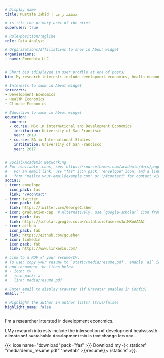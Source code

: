 ```yaml
---
# Display name
title: Mustafa Zahid | مصطفى زاهد

# Is this the primary user of the site?
superuser: true

# Role/position/tagline
role: Data Analyst

# Organizations/Affiliations to show in About widget
organizations:
- name: Emendata LLC
  

# Short bio (displayed in user profile at end of posts)
bio: My research interests include development economics, health economics, sustainable development and sports economics.

# Interests to show in About widget
interests: 
- Development Economics
- Health Economics
- Climate Economics

# Education to show in About widget
education:
  courses:
  - course: MSc in International and Development Economics
    institution: University of San Francisco
    year: 2019
  - course: BA in International Studies
    institution: University of San Francisco
    year: 2017
  

# Social/Academic Networking
# For available icons, see: https://sourcethemes.com/academic/docs/page-builder/#icons
#   For an email link, use "fas" icon pack, "envelope" icon, and a link in the
#   form "mailto:your-email@example.com" or "/#contact" for contact widget.
social:
- icon: envelope
  icon_pack: fas
  link: '/#contact'
- icon: twitter
  icon_pack: fab
  link: https://twitter.com/GeorgeCushen
- icon: graduation-cap  # Alternatively, use `google-scholar` icon from `ai` icon pack
  icon_pack: fas
  link: https://scholar.google.co.uk/citations?user=sIwtMXoAAAAJ
- icon: github
  icon_pack: fab
  link: https://github.com/gcushen
- icon: linkedin
  icon_pack: fab
  link: https://www.linkedin.com/

# Link to a PDF of your resume/CV.
# To use: copy your resume to `static/media/resume.pdf`, enable `ai` icons in `params.toml`, 
# and uncomment the lines below.
# - icon: cv
#   icon_pack: ai
#   link: media/resume.pdf

# Enter email to display Gravatar (if Gravatar enabled in Config)
email: ""

# Highlight the author in author lists? (true/false)
highlight_name: false
---
```


I'm a researcher intersted in development economics.

LMy research interests include the intersection of development healsssssth climate anf sustainable development this is test change lets see.

{{< icon name="download" pack="fas" >}} Download my {{< staticref "media/demo_resume.pdf" "newtab" >}}resumé{{< /staticref >}}.
